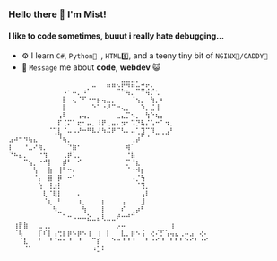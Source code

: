 ### Hello there 👋 I'm Mist!

#### I like to code sometimes, buuut i really hate debugging...



- ⚙️ I learn `C#`, `Python🐍 `, `HTML5️⃣`, and a teeny tiny bit of `NGINX🔀/CADDY🍊`
- 💬 `Message` me about **code**, **webdev** 😺

```
⠀⠀⠀⠀⠀⠀⠀⠀⠀⠀⠀⠀⠀⠀⠀⠀⠀⣀⠀⠀⣤⣶⢄⡿⢿⣭⣁⠴⡤⡀⠀⠀⠀⠀⠀⠀⠀⠀⠀⠀⠀
⠀⠀⠀⠀⠀⠀⠀⠀⠀⠀⠀⠠⠂⠤⡀⠰⠁⠀⠀⠀⠀⠀⠉⠓⢦⡀⠉⠛⢮⡊⢂⠀⠀⠀⠀⠀⠀⠀⠀⠀⠀
⠀⠀⠀⠀⠀⠀⠀⠀⠀⠀⠀⡇⠀⢄⠈⠋⠐⠒⡦⢤⣀⡀⠀⠀⠀⠈⢢⡀⠀⢳⡀⠆⠀⠀⠀⠀⠀⠀⠀⠀⠀
⠀⠀⠀⠀⠀⠀⠀⠀⠀⠀⠀⡇⠀⠀⠀⠀⠀⠑⠁⠐⠜⠉⠒⢄⡀⠀⠀⠱⡀⣈⢸⠀⠀⠀⠀⠀⠀⠀⠀⠀⠀
⠀⠀⠀⠀⠀⠀⠀⠀⠀⠀⢠⠇⠀⠀⢠⢤⡀⠀⠀⠀⠀⠀⣀⣄⡉⠢⡀⠀⢳⠑⢦⡄⠀⠀⠀⠀⠀⠀⠀⠀⠀
⠀⠀⠀⠀⠀⠀⠀⠀⠀⠀⡏⢈⠍⠁⢖⠂⡤⡀⠸⡟⢀⣤⠄⡲⠂⠩⡙⢧⡌⢡⠒⠁⠲⡀⠀⠀⠀⠀⠀⠀⠀
⠀⠀⠀⠀⠀⠀⠀⠀⠈⢉⣇⠈⠤⠠⠜⠒⠛⠧⠜⠳⠬⠟⠉⠣⠄⠤⢁⣹⠉⠹⣀⢀⣠⠃⠀⠀⠀⠀⠀⠀⠀
⣠⠴⠒⠲⢦⣄⠀⠀⠀⠀⠘⢦⡀⠀⠀⠀⠀⠀⠀⠀⠀⠀⠀⠀⠀⢀⡴⠁⠈⠀⠀⠀⠀⠀⠀⠀⠀⠀⠀⠀⠀
⡇⠀⠀⠘⣀⠜⢷⡀⠀⠀⠀⠀⠙⣷⠂⠀⠀⠀⠀⠀⠀⠀⠀⠀⢾⠁⠀⠀⠀⠀⠀⠀⠀⠀⠀⠀⠀⠀⠀⠀⠀
⠙⠦⣄⡀⠀⠀⠐⢳⠀⠀⠀⢀⡾⢁⡀⠀⠀⠀⠀⠀⠀⠀⠀⠀⠘⣧⠀⠀⠀⠀⠀⠀⠀⠀⠀⠀⠀⠀⠀⠀⠀
⠀⠀⠀⠉⢢⡀⠐⠚⡇⠀⠀⡾⠃⠀⠊⠀⠀⠀⠀⠀⠀⠀⠀⠀⡉⠘⣆⠀⠀⠀⠀⠀⠀⠀⠀⠀⠀⠀⠀⠀⠀
⠀⠀⠀⠀⠀⢣⠀⠀⣷⠀⢸⠃⠒⠄⠀⠀⠀⠀⠀⠀⠀⠀⠀⠀⠈⠐⠺⡆⠀⠀⠀⠀⠀⠀⠀⠀⠀⠀⠀⠀⠀
⠀⠀⠀⠀⠀⠈⡄⠀⣿⠀⡿⠀⠒⠁⠀⠀⠀⠀⠀⠀⠀⠀⠀⠀⠀⠠⡈⢳⠀⠀⠀⠀⠀⠀⠀⠀⠀⠀⠀⠀⠀
⠀⠀⠀⠀⠀⠀⢱⠀⢸⣰⡇⠀⠀⠀⠀⠀⠀⠀⠀⠀⠀⠀⠀⠀⠀⠀⠈⢹⡀⠀⠀⠀⠀⠀⠀⠀⠀⠀⠀⠀⠀
⠀⠀⠀⠀⠀⠀⠀⢇⠈⢿⡇⠀⠀⠀⠄⠀⠀⠀⠀⠀⠀⠀⠀⠀⠀⠀⠀⢠⠇⠀⠀⠀⠀⠀⠀⠀⠀⠀⠀⠀⠀
⠀⠀⠀⠀⠀⠀⠀⠈⢆⠀⠃⠀⠀⠀⠰⡀⠀⠀⠀⡆⠀⠀⠀⢠⠀⠀⠀⣸⠀⠀⠀⠀⠀⠀⠀⠀⠀⠀⠀⠀⠀
⠀⠀⠀⠀⠀⠀⠀⠀⠀⠳⣀⠀⠀⠀⠀⢳⠀⠀⠀⡇⠀⠀⠀⠎⠀⢀⡴⠃⠀⠀⠀⠀⠀⠀⠀⠀⠀⠀⠀⠀⠀
⠀⠀⠀⠀⠀⠀⠀⠀⠀⠀⠀⠁⠒⠠⠤⠤⣕⣀⣄⢇⣀⣀⠞⠒⠚⠉⠀⠀⠀⠀⠀⠀⠀⠀⠀⠀⠀⠀⠀⠀⠀                             
⠀⢰⡟⣷⠀⠀⣀⢀⡀⠀⠀⠀⠀⠀⠀⠀⠀⠀⠀⠀⠀⠀⡠⠤⠀⠀⠀⠀⠀⠀⠀⠀⠀⢰⠀⠀⠀⠀⠀⠀⠀
⠀⠈⢧⠀⠀⠀⡏⠎⡇⢠⢒⡆⡶⠢⡶⠢⢰⠀⢰⠀⡇⠀⠀⣇⡀⡶⠢⢨⠀⢔⠌⡋⢡⢤⣄⢀⠤⣠⠀⢔⠄
⠀⠀⠈⣇⠀⠀⠃⠀⠘⠈⠒⠂⠘⠀⠘⠀⠀⠉⡎⠀⠀⠑⠒⠘⠘⠘⠀⠀⠃⠐⠊⠘⠀⠃⠃⠃⠑⠊⠃⠐⠊
⠀⠀⠀⠈⠁⠀⠀⠀⠀⠀⠀⠀⠀⠀⠀⠀⠀⠰⣁⠇⠀⠀⠀⠀⠀⠀⠀⠀⠀⠀⠀⠀⠀⠀⠀⠀⠀⠀⠀⠀⠀
```


